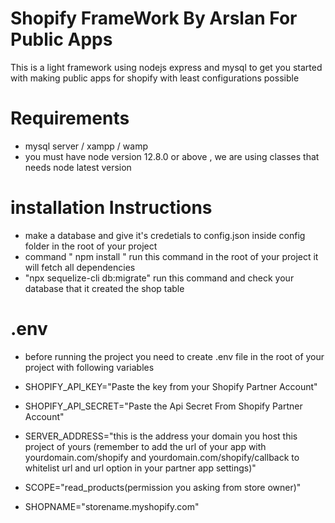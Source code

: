 # Shopify FrameWork By Arslan For Public Apps

This is a light framework using nodejs express and mysql to get you started with making public apps for shopify with least configurations possible

# Requirements

- mysql server / xampp / wamp
- you must have node version 12.8.0 or above , we are using classes that needs node latest version

# installation Instructions

- make a database and give it's credetials to config.json inside config folder in the root of your project
- command " npm install " run this command in the root of your project it will fetch all dependencies
- "npx sequelize-cli db:migrate" run this command and check your database that it created the shop table

# .env

- before running the project you need to create .env file in the root of your project with following variables

- SHOPIFY_API_KEY="Paste the key from your Shopify Partner Account"
- SHOPIFY_API_SECRET="Paste the Api Secret From Shopify Partner Account"
- SERVER_ADDRESS="this is the address your domain you host this project of yours
  (remember to add the url of your app with yourdomain.com/shopify and yourdomain.com/shopify/callback to whitelist url and url option in your partner app settings)"
- SCOPE="read_products(permission you asking from store owner)"
- SHOPNAME="storename.myshopify.com"
